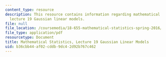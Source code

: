 ```yaml
---
content_type: resource
description: This resource contains information regarding mathematical statistics,
  lecture 19 Gaussian linear models.
file: null
file_location: /coursemedia/18-655-mathematical-statistics-spring-2016/b36cbb44af02cddb9dc42d92b767c462_MIT18_655S16_LecNote19.pdf
file_type: application/pdf
resourcetype: Document
title: Mathematical Statistics, Lecture 19 Gaussian Linear Models
uid: b36cbb44-af02-cddb-9dc4-2d92b767c462
---
```

